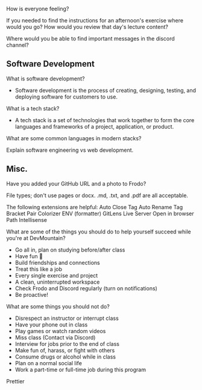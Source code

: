 How is everyone feeling? 

If you needed to find the instructions for an afternoon's exercise where would you go? 
How would you review that day's lecture content? 

Where would you be able to find important messages in the discord channel? 


## Software Development

What is software development? 
- Software development is the process of creating, designing, testing, and deploying software for customers to use.

What is a tech stack? 
- A tech stack is a set of technologies that work together to form the core languages and frameworks of a project, application, or product.

What are some common languages in modern stacks?

Explain software engineering vs web development. 

## Misc.

Have you added your GitHub URL and a photo to Frodo? 

File types; don't use pages or docx. .md, .txt, and .pdf are all acceptable. 




The following extensions are helpful: 
Auto Close Tag
Auto Rename Tag
Bracket Pair Colorizer 
ENV (formatter)
GitLens
Live Server
Open in browser
Path Intellisense

What are some of the things you should do to help yourself succeed while you're at DevMountain? 
- Go all in, plan on studying before/after class
- Have fun 🎸
- Build friendships and connections
- Treat this like a job
- Every single exercise and project
- A clean, uninterrupted workspace
- Check Frodo and Discord regularly (turn on notifications)
- Be proactive!

What are some things you should not do? 
- Disrespect an instructor or interrupt class
- Have your phone out in class
- Play games or watch random videos
- Miss class (Contact via Discord)
- Interview for jobs prior to the end of class
- Make fun of, harass, or fight with others
- Consume drugs or alcohol while in class
- Plan on a normal social life
- Work a part-time or full-time job during this program

Prettier